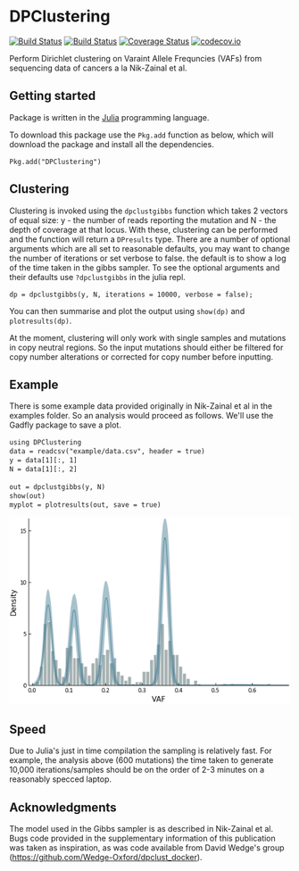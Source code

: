 # DPClustering

[![Build Status](https://travis-ci.org/marcjwilliams1/DPClustering.jl.svg?branch=master)](https://travis-ci.org/marcjwilliams1/DPClustering.jl)
[![Build Status](https://ci.appveyor.com/api/projects/status/github/marcjwilliams1/DPClustering.jl?branch=master&svg=true)](https://ci.appveyor.com/project/marcjwilliams1/DPClustering-jl/branch/master)
[![Coverage Status](https://coveralls.io/repos/github/marcjwilliams1/DPClustering.jl/badge.svg?branch=master)](https://coveralls.io/github/marcjwilliams1/DPClustering.jl?branch=master)
[![codecov.io](http://codecov.io/github/marcjwilliams1/DPClustering.jl/coverage.svg?branch=master)](http://codecov.io/github/marcjwilliams1/DPClustering.jl?branch=master)

Perform Dirichlet clustering on Varaint Allele Frequncies (VAFs) from sequencing data of cancers a la Nik-Zainal et al.

## Getting started
Package is written in the [Julia](https://julialang.org/) programming language.

To download this package use the ```Pkg.add``` function as below, which will download the package and install all the dependencies.
```
Pkg.add("DPClustering")
```

## Clustering
Clustering is invoked using the ```dpclustgibbs``` function which takes 2 vectors of equal size: y - the number of reads reporting the mutation and N - the depth of coverage at that locus. With these, clustering can be performed and the function will return a ```DPresults``` type. There are a number of optional arguments which are all set to reasonable defaults, you may want to change the number of iterations or set verbose to false. the default is to show a log of the time taken in the gibbs sampler. To see the optional arguments and their defaults use ```?dpclustgibbs``` in the julia repl.

```
dp = dpclustgibbs(y, N, iterations = 10000, verbose = false);
```

You can then summarise and plot the output using ```show(dp)``` and ```plotresults(dp)```.

At the moment, clustering will only work with single samples and mutations in copy neutral regions. So the input mutations should either be filtered for copy number alterations or corrected for copy number before inputting.

## Example
There is some example data provided originally in Nik-Zainal et al in the examples folder. So an analysis would proceed as follows. We'll use the Gadfly package to save a plot.
```
using DPClustering
data = readcsv("example/data.csv", header = true)
y = data[1][:, 1]
N = data[1][:, 2]

out = dpclustgibbs(y, N)
show(out)
myplot = plotresults(out, save = true)
```

![plot](/example/example.png)

## Speed
Due to Julia's just in time compilation the sampling is relatively fast. For example, the analysis above (600 mutations) the time taken to generate 10,000 iterations/samples should be on the order of 2-3 minutes on a reasonably specced laptop.

## Acknowledgments
The model used in the Gibbs sampler is as described in Nik-Zainal et al. Bugs code provided in the supplementary information of this publication was taken as inspiration, as was code available from David Wedge's group (https://github.com/Wedge-Oxford/dpclust_docker).
